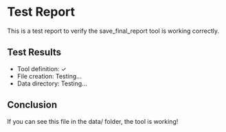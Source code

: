 # Test Report

This is a test report to verify the save_final_report tool is working correctly.

## Test Results
- Tool definition: ✓
- File creation: Testing...
- Data directory: Testing...

## Conclusion
If you can see this file in the data/ folder, the tool is working!
